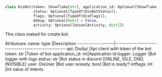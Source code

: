 ```python
class DisBot(token: Showflake[str], application_id: Optional[Showflake[int]],
             status: Optional[TypeOf(DisBotStatus)],
             flags: Optional[TypeOf(DisFlags)],
             debug: Optional[bool] = False,
             activity: Optional[Union[Activity, dict]])
```
This class maked for create bot.

Atributues:
name: type         |Description
-------------------|----------------------------------------------------
api: DisApi        |Api client with token of the bot
token: str         |Token of bot
application_id: int|Application id
logger: Logger     |Bot logger with logs
status: str        |Bot status in discord (ONLINE, IDLE, DND, INVISIBLE)
user: DisUser      |Bot user
isready: bool      |Bot is ready?
intflags: int      |Int value of intents